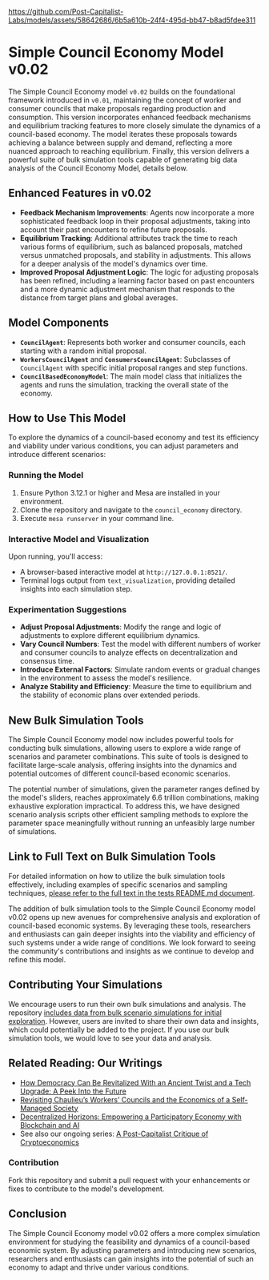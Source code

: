https://github.com/Post-Capitalist-Labs/models/assets/58642686/6b5a610b-24f4-495d-bb47-b8ad5fdee311

# Simple Council Economy Model v0.02

The Simple Council Economy model `v0.02` builds on the foundational framework introduced in `v0.01`, maintaining the concept of worker and consumer councils that make proposals regarding production and consumption. This version incorporates enhanced feedback mechanisms and equilibrium tracking features to more closely simulate the dynamics of a council-based economy. The model iterates these proposals towards achieving a balance between supply and demand, reflecting a more nuanced approach to reaching equilibrium. Finally, this version delivers a powerful suite of bulk simulation tools capable of generating big data analysis of the Council Economy Model, details below.

## Enhanced Features in v0.02

- **Feedback Mechanism Improvements**: Agents now incorporate a more sophisticated feedback loop in their proposal adjustments, taking into account their past encounters to refine future proposals.
- **Equilibrium Tracking**: Additional attributes track the time to reach various forms of equilibrium, such as balanced proposals, matched versus unmatched proposals, and stability in adjustments. This allows for a deeper analysis of the model's dynamics over time.
- **Improved Proposal Adjustment Logic**: The logic for adjusting proposals has been refined, including a learning factor based on past encounters and a more dynamic adjustment mechanism that responds to the distance from target plans and global averages.

## Model Components

- **`CouncilAgent`**: Represents both worker and consumer councils, each starting with a random initial proposal.
- **`WorkersCouncilAgent`** and **`ConsumersCouncilAgent`**: Subclasses of `CouncilAgent` with specific initial proposal ranges and step functions.
- **`CouncilBasedEconomyModel`**: The main model class that initializes the agents and runs the simulation, tracking the overall state of the economy.

## How to Use This Model

To explore the dynamics of a council-based economy and test its efficiency and viability under various conditions, you can adjust parameters and introduce different scenarios:

### Running the Model

1. Ensure Python 3.12.1 or higher and Mesa are installed in your environment.
2. Clone the repository and navigate to the `council_economy` directory.
3. Execute `mesa runserver` in your command line.

### Interactive Model and Visualization

Upon running, you'll access:
- A browser-based interactive model at `http://127.0.0.1:8521/`.
- Terminal logs output from `text_visualization`, providing detailed insights into each simulation step.

### Experimentation Suggestions

- **Adjust Proposal Adjustments**: Modify the range and logic of adjustments to explore different equilibrium dynamics.
- **Vary Council Numbers**: Test the model with different numbers of worker and consumer councils to analyze effects on decentralization and consensus time.
- **Introduce External Factors**: Simulate random events or gradual changes in the environment to assess the model's resilience.
- **Analyze Stability and Efficiency**: Measure the time to equilibrium and the stability of economic plans over extended periods.

## New Bulk Simulation Tools

The Simple Council Economy model now includes powerful tools for conducting bulk simulations, allowing users to explore a wide range of scenarios and parameter combinations. This suite of tools is designed to facilitate large-scale analysis, offering insights into the dynamics and potential outcomes of different council-based economic scenarios.

The potential number of simulations, given the parameter ranges defined by the model's sliders, reaches approximately 6.6 trillion combinations, making exhaustive exploration impractical. To address this, we have designed scenario analysis scripts other efficient sampling methods to explore the parameter space meaningfully without running an unfeasibly large number of simulations.

## Link to Full Text on Bulk Simulation Tools

For detailed information on how to utilize the bulk simulation tools effectively, including examples of specific scenarios and sampling techniques, [please refer to the full text in the  tests README.md document](tests/README.md).

The addition of bulk simulation tools to the Simple Council Economy model v0.02 opens up new avenues for comprehensive analysis and exploration of council-based economic systems. By leveraging these tools, researchers and enthusiasts can gain deeper insights into the viability and efficiency of such systems under a wide range of conditions. We look forward to seeing the community's contributions and insights as we continue to develop and refine this model.

## Contributing Your Simulations

We encourage users to run their own bulk simulations and analysis. The repository [includes data from bulk scenario simulations for initial exploration](tests/simulation_outputs). However, users are invited to share their own data and insights, which could potentially be added to the project. If you use our bulk simulation tools, we would love to see your data and analysis.

## Related Reading: Our Writings
- [How Democracy Can Be Revitalized With an Ancient Twist and a Tech Upgrade: A Peek Into the Future](https://hackernoon.com/how-democracy-can-be-revitalized-with-an-ancient-twist-and-a-tech-upgrade-a-peek-into-the-future)
- [Revisiting Chaulieu’s Workers’ Councils and the Economics of a Self-Managed Society](https://aorb.info/index.php/category/pamphlets/2023/12/28/revisiting-self-managed-society/index.html/)
- [Decentralized Horizons: Empowering a Participatory Economy with Blockchain and AI](https://delegate0x.substack.com/p/decentralized-horizons-empowering)
- See also our ongoing series: [A Post-Capitalist Critique of Cryptoeconomics](https://github.com/Post-Capitalist-Labs/publications/blob/main/README.md#our-series-developing-a-post-capitalist-cryptoeconomics)

### Contribution

Fork this repository and submit a pull request with your enhancements or fixes to contribute to the model's development.

## Conclusion

The Simple Council Economy model v0.02 offers a more complex simulation environment for studying the feasibility and dynamics of a council-based economic system. By adjusting parameters and introducing new scenarios, researchers and enthusiasts can gain insights into the potential of such an economy to adapt and thrive under various conditions.
